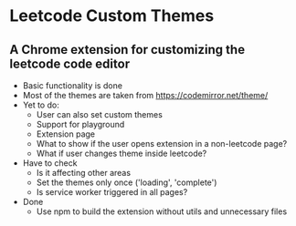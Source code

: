 # Leetcode Custom Themes
## A Chrome extension for customizing the leetcode code editor

* Basic functionality is done
* Most of the themes are taken from https://codemirror.net/theme/
* Yet to do:    
    * User can also set custom themes
    * Support for playground
    * Extension page
    * What to show if the user opens extension in a non-leetcode page?
    * What if user changes theme inside leetcode?
* Have to check
    * Is it affecting other areas
    * Set the themes only once ('loading', 'complete')
    * Is service worker triggered in all pages?
* Done
    * Use npm to build the extension without utils and unnecessary files